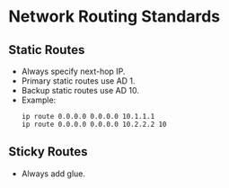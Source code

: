 # Network Routing Standards

## Static Routes
- Always specify next-hop IP.
- Primary static routes use AD 1.
- Backup static routes use AD 10.
- Example:
  ```
  ip route 0.0.0.0 0.0.0.0 10.1.1.1
  ip route 0.0.0.0 0.0.0.0 10.2.2.2 10
  ```
## Sticky Routes
 - Always add glue.
